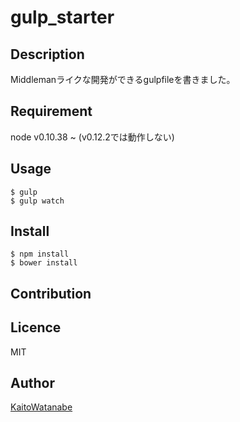 gulp_starter
====

## Description
Middlemanライクな開発ができるgulpfileを書きました。

## Requirement
node v0.10.38 ~
(v0.12.2では動作しない)

## Usage

```
$ gulp  
$ gulp watch  
```

## Install

```
$ npm install
$ bower install
```

## Contribution

## Licence

MIT

## Author

[KaitoWatanabe](https://github.com/KaitoWatanabe)
